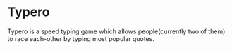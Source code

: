 # Typero
Typero is a speed typing game which allows people(currently two of them) to  race each-other by typing most popular quotes.



